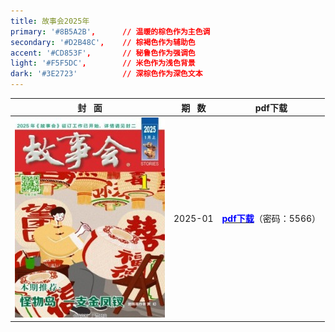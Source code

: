 ```yaml
---
title: 故事会2025年
primary: '#8B5A2B',      // 温暖的棕色作为主色调
secondary: '#D2B48C',    // 棕褐色作为辅助色
accent: '#CD853F',       // 秘鲁色作为强调色
light: '#F5F5DC',        // 米色作为浅色背景
dark: '#3E2723'          // 深棕色作为深色文本
---
```


|封   面 | 期   数 |  pdf下载  |
| :---------------------------------------: | :---------: | :---------------------------------------------: |
| ![2025](images/gsh_zk2025/gsh_zk202501.jpg) |  2025-01  | [<font color="blue">**pdf下载**</font>](https://url97.ctfile.com/f/799297-8429860705-772a49?p=5566)（密码：5566） |